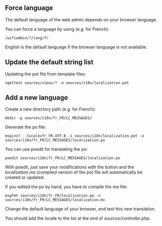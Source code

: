 ## Force language

The default language of the web admin depends on your browser language.

You can force a language by using (e.g. for French):
```
/wifiadmin/?/lang/fr
```

English is the default language if the browser language is not available.

## Update the default string list

Updating the pot file from template files:
```
xgettext sources/views/* -o sources/i18n/localization.pot
```

## Add a new language

Create a new directory path (e.g. for French):
```
mkdir -p sources/i18n/fr_FR/LC_MESSAGES/
```

Generate the po file:
```
msginit --locale=fr_FR.UTF-8 -i sources/i18n/localization.pot -o sources/i18n/fr_FR/LC_MESSAGES/localization.po
```

You can use poedit for translating the po:
```
poedit sources/i18n/fr_FR/LC_MESSAGES/localization.po
```

With poedit, just save your modifications with the button and the *localization.mo* (compiled version of the po) file will automatically be created or updated.

If you edited the po by hand, you have to compile the mo file:
```
msgfmt sources/i18n/fr_FR/localization.po -o sources/i18n/fr_FR/LC_MESSAGES/localization.mo
```

Change the default language of your browser, and test this new translation.

You should add the locale to the list at the end of *sources/controller.php*.
